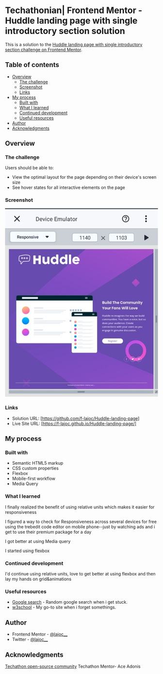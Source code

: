 # Techathonian| Frontend Mentor - Huddle landing page with single introductory section solution

This is a solution to the [Huddle landing page with single introductory section challenge on Frontend Mentor](https://www.frontendmentor.io/challenges/huddle-landing-page-with-a-single-introductory-section-B_2Wvxgi0).

## Table of contents

- [Overview](#overview)
  - [The challenge](#the-challenge)
  - [Screenshot](#screenshot)
  - [Links](#links)
- [My process](#my-process)
  - [Built with](#built-with)
  - [What I learned](#what-i-learned)
  - [Continued development](#continued-development)
  - [Useful resources](#useful-resources)
- [Author](#author)
- [Acknowledgments](#acknowledgments)

## Overview

### The challenge

Users should be able to:

- View the optimal layout for the page depending on their device's screen size
- See hover states for all interactive elements on the page

### Screenshot

![design desktop view](screenshot/desktop-active-view.png)

### Links

- Solution URL: [https://github.com/f-lajoc/Huddle-landing-page]
- Live Site URL: [https://f-lajoc.github.io/Huddle-landing-page/]

## My process

### Built with

- Semantic HTML5 markup
- CSS custom properties
- Flexbox
- Mobile-first workflow
- Media Query


### What I learned

I finally realized the benefit of using relative units which makes it easier for responsiveness

I figured a way to check for Responsiveness across several devices for free using the trebedit code editor on mobile phone--just by watching ads and i get to use their premium package for a day

I got better at using Media query

I started using flexbox


### Continued development

I'd continue using relative units, love to get better at using flexbox and then lay my hands on grid&animations

### Useful resources

- [Google search](https://www.google.com) - Random google search when i get stuck.
- [w3school](https://www.w3schools.com) - My go-to site when i forget somethings.

## Author

- Frontend Mentor - [@lajoc__](https://www.frontendmentor.io/profile/lajoc__)
- Twitter - [@lajoc__](https://www.twitter.com/lajoc__)

## Acknowledgments

[Techathon open-source community](https://twitter.com/Techathonian)
Techathon Mentor- Ace Adonis

